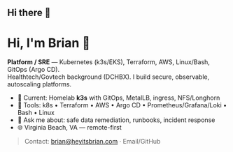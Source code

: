 ## Hi there 👋

# Hi, I'm Brian 👋
**Platform / SRE** — Kubernetes (k3s/EKS), Terraform, AWS, Linux/Bash, GitOps (Argo CD).  
Healthtech/Govtech background (DCHBX). I build secure, observable, autoscaling platforms.

- 🔭 Current: Homelab **k3s** with GitOps, MetalLB, ingress, NFS/Longhorn
- 🧰 Tools: k8s • Terraform • AWS • Argo CD • Prometheus/Grafana/Loki • Bash • Linux
- 💬 Ask me about: safe data remediation, runbooks, incident response
- 🌐 Virginia Beach, VA — remote-first


> Contact: brian@heyitsbrian.com · Email/GitHub
